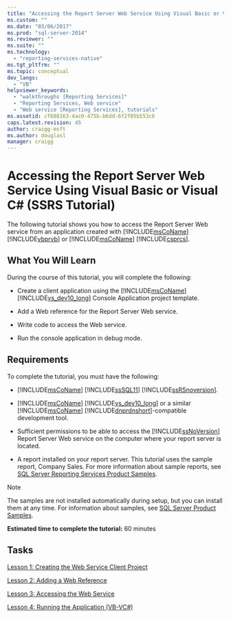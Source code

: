 ```yaml
---
title: "Accessing the Report Server Web Service Using Visual Basic or Visual C# (SSRS Tutorial) | Microsoft Docs"
ms.custom: ""
ms.date: "03/06/2017"
ms.prod: "sql-server-2014"
ms.reviewer: ""
ms.suite: ""
ms.technology: 
  - "reporting-services-native"
ms.tgt_pltfrm: ""
ms.topic: conceptual
dev_langs: 
  - "VB"
helpviewer_keywords: 
  - "walkthroughs [Reporting Services]"
  - "Reporting Services, Web service"
  - "Web service [Reporting Services], tutorials"
ms.assetid: cf688163-4ac0-475b-b6dd-6f2f05b553c6
caps.latest.revision: 45
author: craigg-msft
ms.author: douglasl
manager: craigg
---
```

# Accessing the Report Server Web Service Using Visual Basic or Visual C# (SSRS Tutorial)
  The following tutorial shows you how to access the Report Server Web service from an application created with [!INCLUDE[msCoName](../includes/msconame-md.md)] [!INCLUDE[vbprvb](../includes/vbprvb-md.md)] or [!INCLUDE[msCoName](../includes/msconame-md.md)] [!INCLUDE[csprcs](../includes/csprcs-md.md)].  
  
## What You Will Learn  
 During the course of this tutorial, you will complete the following:  
  
-   Create a client application using the [!INCLUDE[msCoName](../includes/msconame-md.md)] [!INCLUDE[vs_dev10_long](../includes/vs-dev10-long-md.md)] Console Application project template.  
  
-   Add a Web reference for the Report Server Web service.  
  
-   Write code to access the Web service.  
  
-   Run the console application in debug mode.  
  
## Requirements  
 To complete the tutorial, you must have the following:  
  
-   [!INCLUDE[msCoName](../includes/msconame-md.md)] [!INCLUDE[ssSQL11](../includes/sssql11-md.md)] [!INCLUDE[ssRSnoversion](../includes/ssrsnoversion-md.md)].  
  
-   [!INCLUDE[msCoName](../includes/msconame-md.md)] [!INCLUDE[vs_dev10_long](../includes/vs-dev10-long-md.md)] or a similar [!INCLUDE[msCoName](../includes/msconame-md.md)] [!INCLUDE[dnprdnshort](../includes/dnprdnshort-md.md)]-compatible development tool.  
  
-   Sufficient permissions to be able to access the [!INCLUDE[ssNoVersion](../includes/ssnoversion-md.md)] Report Server Web service on the computer where your report server is located.  
  
-   A report installed on your report server. This tutorial uses the sample report, Company Sales. For more information about sample reports, see [SQL Server Reporting Services Product Samples](http://go.microsoft.com/fwlink/?LinkId=177889).  
  
> [!NOTE]  
>  The samples are not installed automatically during setup, but you can install them at any time. For information about samples, see [SQL Server Product Samples](http://go.microsoft.com/fwlink/?LinkId=182887).  
  
 **Estimated time to complete the tutorial:** 60 minutes  
  
## Tasks  
 [Lesson 1: Creating the Web Service Client Project](../../2014/tutorials/lesson-1-creating-the-web-service-client-project.md)  
  
 [Lesson 2: Adding a Web Reference](../../2014/tutorials/lesson-2-adding-a-web-reference.md)  
  
 [Lesson 3: Accessing the Web Service](../../2014/tutorials/lesson-3-accessing-the-web-service.md)  
  
 [Lesson 4: Running the Application &#40;VB-VC&#35;&#41;](../../2014/tutorials/lesson-4-running-the-application-vb-vcsharp.md)  
  
  
